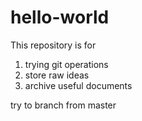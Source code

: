 # hello-world
This repository is for 
  1. trying git operations
  2. store raw ideas
  3. archive useful documents


try to branch from master
